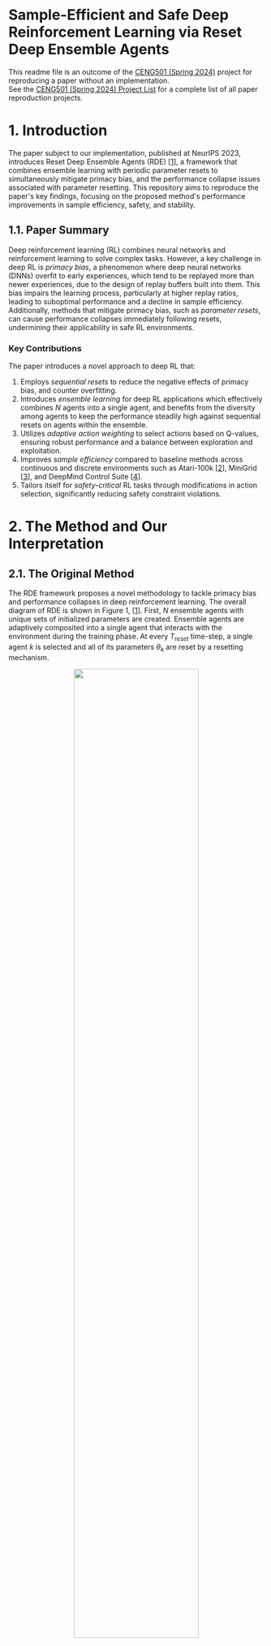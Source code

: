 # Sample-Efficient and Safe Deep Reinforcement Learning via Reset Deep Ensemble Agents

This readme file is an outcome of the [CENG501 (Spring 2024)](https://ceng.metu.edu.tr/~skalkan/DL/) project for reproducing a paper without an implementation. <br/>
See the [CENG501 (Spring 2024) Project List](https://github.com/CENG501-Projects/CENG501-Fall2024) for a complete list of all paper reproduction projects.

# 1. Introduction

The paper subject to our implementation, published at NeurIPS 2023, introduces Reset Deep Ensemble Agents (RDE) [[1]], a framework that combines ensemble learning with periodic parameter resets to simultaneously mitigate primacy bias, and the performance collapse issues associated with parameter resetting. 
This repository aims to reproduce the paper's key findings, focusing on the proposed method's performance improvements in sample efficiency, safety, and stability.

## 1.1. Paper Summary

Deep reinforcement learning (RL) combines neural networks and reinforcement learning to solve complex tasks. However, a key challenge in deep RL is *primacy bias*, a phenomenon where deep neural networks (DNNs) overfit to early experiences, which tend to be replayed more than newer experiences, due to the design of replay buffers built into them. This bias impairs the learning process, particularly at higher replay ratios, leading to suboptimal performance and a decline in sample efficiency. Additionally, methods that mitigate primacy bias, such as *parameter resets*, can cause performance collapses immediately following resets, undermining their applicability in safe RL environments.

### Key Contributions
The paper introduces a novel approach to deep RL that:
1. Employs *sequential resets* to reduce the negative effects of primacy bias, and counter overfitting.
2. Introduces *ensemble learning* for deep RL applications which effectively combines *N* agents into a single agent, and benefits from the diversity among agents to keep the performance steadily high against sequential resets on agents within the ensemble.
3. Utilizes *adaptive action weighting* to select actions based on Q-values, ensuring robust performance and a balance between exploration and exploitation.
4. Improves *sample efficiency* compared to baseline methods across continuous and discrete environments such as Atari-100k [[2]], MiniGrid [[3]], and DeepMind Control Suite [[4]].
5. Tailors itself for *safety-critical* RL tasks through modifications in action selection, significantly reducing safety constraint violations.

# 2. The Method and Our Interpretation

## 2.1. The Original Method

The RDE framework proposes a novel methodology to tackle primacy bias and performance collapses in deep reinforcement learning. The overall diagram of RDE is shown in Figure 1, [[1]]. First, $N$ ensemble agents with unique sets of initialized parameters are created. Ensemble agents are adaptively composited into a single agent that interacts with the environment during the training phase. At every $T_{reset}$ time-step, a single agent $k$ is selected and all of its parameters $θ_k$ are reset by a resetting mechanism.

<p align="center">
  <img src="figures/overall_diagram_of_rde.png" style="width: 70%;"><br>
  <em>Figure 1: Overall diagram of RDE</em>
</p>

### 2.1.1. **Ensemble Agents**
   - The system is built on an ensemble of $N$ agents, all with identical neural network architectures but initialized with distinct random parameters. This initialization promotes diversity in agent behavior and learning.
   - Each agent is independently trained using the same replay buffer, which stores past interactions with the environment. The shared replay buffer ensures sample efficiency and avoids redundancy.
   - During training, the ensemble agents are adaptively integrated into a single composite agent that interacts with the environment. This integration is key to leveraging the diversity of the ensemble while maintaining operational efficiency.

### 2.1.2. **Sequential Resets**
   - The framework introduces a staggered reset mechanism, where each agent in the ensemble undergoes a reset at fixed intervals $T_{reset}$. Resets are performed in a sequential, round-robin fashion, ensuring that at most one agent is reset at any given time.
   - During a reset, the parameters of the selected agent are reinitialized to their random initial values, while the parameters of the remaining $N-1$ agents are retained.
   - By preserving the trained parameters of most agents, the system avoids the catastrophic performance collapses associated with simultaneous resets in traditional methods. This allows the composite agent to continue interacting with the environment effectively, even during resets.

### 2.1.3. **Adaptive Action Selection**
   - To ensure robust decision-making, the composite agent selects actions adaptively based on the Q-values of each ensemble agent.
   - For a given state $s$, each agent $k$ generates an action $a_k$ along with its associated Q-value, $Q(s, a_k)$. The probability of selecting an action is determined by a softmax function:
```math
p_{s} = softmax(Q(s, a_1)/\alpha, Q(s, a_2)/\alpha, ..., Q(s, a_N)/\alpha)
```
Here, $\alpha$ is a temperature parameter that scales the Q-values to control the influence of differences among them. A higher Q-value corresponds to a higher selection probability.
   - Actions generated by recently reset agents are assigned lower probabilities because their Q-values are less reliable immediately after a reset. This adaptive weighting allows the composite agent to prioritize actions from more stable, trained agents, effectively mitigating performance instability.

### 2.1.4. Safety-Critical Modifications
   - In safety-critical reinforcement learning tasks, such as those with constraints on unsafe states or actions, the adaptive action selection mechanism is modified to incorporate safety considerations.
   - The final selection probability is computed as:
```math
p^{safe}_{s} = \kappa * p_{s} + (1 - \kappa) * p^{c}_{s}
```
 where:
 -  $p_s$  is the action selection probability based on Q-values.
 -  $p^{c}_{s}$ prioritizes actions with lower safety costs.
 -  $\kappa$ is a mixing coefficient that balances the importance of reward maximization (through Q-values) and safety cost minimization.
 - This adjustment ensures that the composite agent not only performs efficiently but also adheres to safety constraints, reducing violations in real-world scenarios.

## 2.2. Our Interpretation

The original paper uses Stable-Baselines3 [[5]] as its primary framework, and its main mechanisms are clearly explained. However, to the best of our knowledge, Stable-Baselines3 does not support a multi-agent structure or a reset mechanism without modifications to the library itself [[7]]. Below, we outline our approach to implementing these features.

### 2.2.1. **Sequential Reset Mechanism**

The **Sequential Reset Mechanism** is a contribution of the RDE framework that effectively mitigates primacy bias and prevents performance collapses caused by weight resetting. Below steps show how we implement it in our model:

1. **Configurable Reset Depth**
    - **full**: Reinitializes all layers of the neural network. 
    - **last1**: Only reinitializes the last layer of the network. 
    - **last2**: Only reinitializes the last two layers of the network. 
    - The depth of reset can be configured based on the environment and the complexity of the task. In the paper, different reset depths for various environments and tasks have been selected.

2. **Replay Buffer Preservation**
    - The replay buffer is preserved across resets, allowing agents to learn from previously collected experiences without requiring new interactions with the environment.

3. **Sequential Reset**
    - At predefined intervals, a single agent (the next one in the sequence) in the ensemble is selected for reset (parameter reinitialization), while others remain stable. The reset agent is added to the end of the reset sequence.

#### Implementation

1. Sequential selection
```python
    if (self.global_step>0) and (self.global_step % RESET_FREQUENCY == 0):
        self.reset_agent(self.last_reset_idx)
        self.oldest_agent_idx = (self.last_reset_idx + 1) % self.n_ensemble
        self.last_reset_idx   = (self.last_reset_idx + 1) % self.n_ensemble

```

2. Reset application
```python
    def reset_parameters(self, reset_depth="full"):
        """
        Re-init some or all layers:
         'full' => re-init conv + fc
         'last2' => re-init last 2 layers in self.fc
         'last1' => re-init only final linear layer
        """
        def _init_layer(m):
            if isinstance(m, (nn.Conv2d, nn.Linear)):
                nn.init.kaiming_uniform_(m.weight, nonlinearity='relu')
                if m.bias is not None:
                    nn.init.constant_(m.bias, 0.0)

        if reset_depth == "full":
            self.apply(_init_layer)

        elif reset_depth == "last2":
            if len(self.fc) == 3:  # [Linear -> ReLU -> Linear]
                _init_layer(self.fc[-1])  # final linear
                _init_layer(self.fc[-3])  # linear before ReLU
            else:
                raise ValueError("Unexpected architecture for partial reset (last2).")

        elif reset_depth == "last1":
            if len(self.fc) == 3:
                _init_layer(self.fc[-1])
            else:
                raise ValueError("Unexpected architecture for partial reset (last1).")

        else:
            raise ValueError("Unknown reset depth option.")
```

### 2.2.2. Multi-Agent Structure

The **Multi-Agent Structure (Ensemble)** is a core component of the RDE framework. The main idea is to maintain a group of agents, each with its own Q-network and optimizer while sharing a centralized replay buffer. Below are the key details of the implementation:

1. **Ensemble of Agents**
    - The implementation creates $N$ agents, each with an identical neural network architecture but independently initialized parameters.
    - Each agent interacts with the environment and contributes to the shared replay buffer.
    - Each agent has its own Q-network and target network that are independently updated using the shared replay buffer.
    - Each agent has its own optimizer, which allows independent gradient updates.

2. **Shared Replay Buffer**
    - A single centralized replay buffer is used by all agents, which stores environment transitions.
    - Sharing the replay buffer is a convenient approach, as the environment that the agents are acting upon is the same, requiring them to generate actions from the same state space representation.
    - The shared buffer ensures that all agents learn from available experiences, improving sample efficiency and reducing redundancy.

#### Implementation

1. Ensemble of Agents
    ```python
            for _ in range(n_ensemble):
                qnet = QNetworkAtari(n_actions).to(self.device)
                tnet = QNetworkAtari(n_actions).to(self.device)
                tnet.load_state_dict(qnet.state_dict())

                optimizer = optim.Adam(qnet.parameters(), lr=LR)
                self.q_networks.append(qnet)
                self.target_networks.append(tnet)
                self.optimizers.append(optimizer)
    ```
2. Shared Replay Buffer
    ```python
    class ReplayBuffer:
        def __init__(self, capacity=100_000):
            self.buffer = deque(maxlen=capacity)

        def add(self, obs, action, reward, next_obs, done):
            self.buffer.append((obs, action, reward, next_obs, done))

        def sample(self, batch_size=32):
            batch = random.sample(self.buffer, batch_size)
            obs, acts, rews, next_obs, dones = zip(*batch)
            obs      = np.stack(obs)
            acts     = np.array(acts, dtype=np.int64)
            rews     = np.array(rews, dtype=np.float32)
            next_obs = np.stack(next_obs)
            dones    = np.array(dones, dtype=np.float32)
            return obs, acts, rews, next_obs, dones

        def __len__(self):
            return len(self.buffer)
    ```
### 2.2.3. Adaptive Action Selection

The **Adaptive Action Selection** mechanism in the RDE framework ensures robust and stable decision-making by leveraging the ensemble of agents' Q-values. This mechanism dynamically combines the actions proposed by individual agents into a single action, prioritizing stable agents and mitigating the influence of recently reset agents. Below are the key details of the implementation:

1. **Softmax-Based Weighting**
    - Actions are selected using a softmax function applied to the Q-values from the *oldest* agent. This mechanism ensures that actions with higher Q-values are assigned greater probabilities, while lower Q-values are still considered, providing a balance between exploitation and exploration.

#### Implementation

```python

    def select_action(self, obs_np, epsilon=0.05):
        """
        Epsilon-greedy on top of the ensemble composition.
        Each agent picks argmax Q_i(s). Then a softmax weighting
        from the 'oldest' agent's Q-values on those actions.
        """
        if random.random() < epsilon:
            return random.randint(0, self.n_actions-1)

        # channels-last => channels-first => torch
        obs_ch_first = np.transpose(obs_np, (2,0,1))
        obs_t = torch.from_numpy(obs_ch_first).unsqueeze(0).float().to(self.device)

        # gather each agent's argmax
        candidate_actions = []
        with torch.no_grad():
            for qnet in self.q_networks:
                qvals = qnet(obs_t)
                act_i = qvals.argmax(dim=1).item()
                candidate_actions.append(act_i)

        # Use Q-values from 'oldest' agent
        oldest = self.oldest_agent_idx
        with torch.no_grad():
            qvals_oldest = self.q_networks[oldest](obs_t).squeeze(0)

        # for each agent's chosen action, get Q_oldest(s, a_i)
        r_values = []
        for act in candidate_actions:
            r_values.append(qvals_oldest[act].item())

        # softmax
        max_r = max(abs(r) for r in r_values) if r_values else 1.0
        if max_r == 0:
            max_r = 1.0
        scaled_r = [(val / max_r)*self.softmax_beta for val in r_values]
        exp_r = np.exp(scaled_r)
        sum_exp = np.sum(exp_r)
        if sum_exp < 1e-9:
            probs = np.ones(self.n_ensemble) / self.n_ensemble
        else:
            probs = exp_r / sum_exp

        chosen_idx = np.random.choice(self.n_ensemble, p=probs)
        return candidate_actions[chosen_idx]

```

# 3. Experiments and Results

## 3.1. Experimental Setup

### 3.1.1. Experimental Setup of the Original Paper

The original paper conducted experiments across a diverse range of tasks and environments. A summary of their setup is shown in the following parts.

#### Environments
- **Atari-100k** [[2]]: Discrete action tasks with up to 100k environment steps
- **DeepMind Control Suite (DMC)** [[4]]: Continuous control tasks with high-dimensional systems
- **MiniGrid** [[3]]: Sparse reward environments with goal-oriented tasks
- **Safety-Gym** [[6]]: Environments with safety constraints

#### Algorithms

- **Base Algorithm (X)**: Soft Actor-Critic or DQN. Results have only been shown for DQN in the paper.
- **Vanilla Reset Method (SR+X)**: Periodic resets preserving the replay buffer.
- **Proposed Method (RDE+X)**: Ensemble-based reset mechanism with adaptive integration.

#### Hyperparameters

- **Reset Frequency**: Reset intervals are adjusted based on the environment and replay ratio.
- **Replay Ratio**: Tested with values like 1, 2, and 4 to analyze the impact of primacy bias.
- **Ensemble Size**: Typically two agents, but experiments were conducted with larger ensembles for robustness.

### 3.1.2. Experimental Setup of Our Current Implementation

We have implemented the base algorithm [DQN](src/simple_dqn.py), its alternative version with sequential resets [SR+DQN](src/dqn_vanilla_reset.py), and the method proposed in the paper [RDE](src/dqn_rde.py) in Python scripts provided in the repository. </br>

Experiments are conducted in the [Freeway-v4](https://ale.farama.org/environments/freeway/) and [MsPacmanNoFrameskip-v4](https://ale.farama.org/environments/ms_pacman/) **Atari-100k** environments provided by [ALE](https://ale.farama.org)[[2]], to investigate the effects of using **DQN**, **SR+DQN**, or **RDE** as discussed in the paper, and the value of the **replay ratio**. More environments have also been used by the paper, and are available on ALE.</br>

We justify our particular environment selections with the following reasons: **Freeway-v4** has a smaller action space (3 out of 18 standard Atari commands), and therefore can be trained relatively faster. The in-game score rewards also match the ALE rewards even when clipped within episodes, which allows the reward policy to be unaffected by ALE's reward system, and is convenient to meaningfully visualize the results. **MsPacmanNoFrameskip-v4** is a more typical Atari environment, with a larger action space (9 out of 18 standard Atari commands), therefore requires more time for training. The in-game score rewards do not correspond to ALE's own reward system, and are also susceptible to being clipped within episodes, which may have effects on the reward policy. Visualizing the results is more difficult for less timesteps or without interquartile means as done in the original paper. RDE has also been originally demonstrated to perform well in this environment. [AlienNoFrameskip-v4](https://ale.farama.org/environments/alien/) used to be our initial choice for our experiments, until we have switched over to **MsPacmanNoFrameskip-v4** for its better results.

<p align="center">
  <img src="https://ale.farama.org/_images/freeway.gif" width="45%"/> <img src="https://ale.farama.org/_images/ms_pacman.gif" width="45%"/><br>
  <em>Figure 2: Freeway and Ms Pacman from ALE.</em>
</p>

## 3.2. Running the Code

### Requirements
1. Follow instructions in the [PyTorch](https://pytorch.org/) website to set it up for your own device. 
We do not rely on environment managers such as `conda` for our setup, therefore `pip` can be used.
2. Install all other requirements with the environment manager of your preference:
    ```sh
    pip install -r requirements.txt
    ```
3. Run [DQN](src/simple_dqn.py), [SR+DQN](src/dqn_vanilla_reset.py), or [RDE](src/dqn_rde.py) by their respective files:
    ```sh
    python src/dqn_rde.py # RDE
    python src/dqn_vanilla_reset.py # SR+DQN
    python src/simple_dqn.py # DQN
    ```
4. View the experiment progress and result logs by calling a TensorBoard session in [runs](runs/):
    ```sh
    tensorboard --logdir runs
    ```
    <u>NOTE:</u> TensorBoard may not work with non-Chromium-based browsers. Try installing [Chromium](https://www.chromium.org/getting-involved/download-chromium/) if any issues persist.
5. You can also access your trained models in the [models](models/) folder after executing the scripts.

### Package Versions Used
```sh
python>=3.10.12
numpy>=1.26.4
torch==2.5.1
ale-py==0.10.1
stable_baselines3==2.4.0
# if you need to visualize the results
tensorboardX==2.6.2.2 
tensorboard==2.18.0
```

## 3.3. Results
We have used the hyperparameters given as Table 3 and Table 4 in the paper[[1]].

<!-- Action results table here -->

| Method                 | Replay Ratio (RR) | Avg Reward (epsilon=0.05) | Paper Resutls |
|------------------------|-------------------|---------------------------|--------------|
| **DQN**                | 1              | 21.00                          | 15.1 |
|                        | 2              | 21.40                          | 10.9 |
|                        | 4              | 21.13                          | 14.8 |
| **DQN + SR**           | 1              | 21.60                          | 7.2 |
|                        | 2              | 6.13                           | 6.4 | 
|                        | 4              | 21.27                          | 7.9 |
| **DQN + RDE**          | 1              | 0.00                           | 4.0 |
|                        | 2              | 0.00                           | 16.8 |
|                        | 4              | 10.93                          | 21.2 |

*Table 1: Freeway-v4 Results*


| Method                 | Replay Ratio (RR) | Avg Reward (epsilon=0.05) | Paper Resutls |
|------------------------|-------------------|---------------------------|--------------|
| **DQN**                | 1              | 197.33                          | 790.0 |
|                        | 2              | 207.33                          | 907.2 |
|                        | 4              | 134.67                          | 868.4 |
| **DQN + SR**           | 1              | 170.67                          | 769.6 |
|                        | 2              | 128.67                          | 832.0 | 
|                        | 4              | 84.00                          | 954.8 |
| **DQN + RDE**          | 1              | 106.00                           | 609.6 |
|                        | 2              | 88.00                           | 831.6 |
|                        | 4              | 73.33                          | 1223.2 |

*Table 2: MsPacmanNoFrameskip-v4 Results*


<p align="center">
  <img src="figures/freeway_v4_rr1.svg" style="width: 70%;"><br>
  <em>Figure 3: Rewards per episode over episodes for Freeway-v4 with all models. A replay ratio of 1 is used.</em>
</p>

<p align="center">
  <img src="figures/freeway_v4_rr2.svg" style="width: 70%;"><br>
  <em>Figure 4: Rewards per episode over episodes for Freeway-v4 with all models. A replay ratio of 2 is used.</em>
</p>

<p align="center">
  <img src="figures/freeway_v4_rr4.svg" style="width: 70%;"><br>
  <em>Figure 5: Rewards per episode over episodes for Freeway-v4 with all models. A replay ratio of 4 is used.</em>
</p>

<p align="center">
  <img src="figures/dqn_freeway_v4.svg" style="width: 70%;"><br>
  <em>Figure 6: Rewards per episode over episodes for Freeway-v4 with DQN. Replay ratios of 1,2,4 are used.</em>
</p>

<p align="center">
  <img src="figures/dqn_reset_freeway_v4.svg" style="width: 70%;"><br>
  <em>Figure 7: Rewards per episode over episodes for Freeway-v4 with SR+DQN. Replay ratios of 1,2,4 are used.</em>
</p>

<p align="center">
  <img src="figures/rde_freeway_v4.svg" style="width: 70%;"><br>
  <em>Figure 8: Rewards per episode over episodes for Freeway-v4 with RDE. Replay ratios of 1,2,4 are used.</em>
</p>

<p align="center">
  <img src="figures/mspacmannoframeskip_v4_rr1.svg" style="width: 70%;"><br>
  <em>Figure 9: Rewards per episode over episodes for MsPacmanNoFrameskip-v4 with all models. A replay ratio of 1 is used.</em>
</p>

<p align="center">
  <img src="figures/mspacmannoframeskip_v4_rr2.svg" style="width: 70%;"><br>
  <em>Figure 10: Rewards per episode over episodes for MsPacmanNoFrameskip-v4 with all models. A replay ratio of 2 is used.</em>
</p>

<p align="center">
  <img src="figures/mspacmannoframeskip_v4_rr4.svg" style="width: 70%;"><br>
  <em>Figure 11: Rewards per episode over episodes for MsPacmanNoFrameskip-v4 with all models. A replay ratio of 4 is used.</em>
</p>

<p align="center">
  <img src="figures/dqn_mspacmannoframeskip_v4.svg" style="width: 70%;"><br>
  <em>Figure 12: Rewards per episode over episodes for MsPacmanNoFrameskip-v4 with DQN. Replay ratios of 1,2,4 are used.</em>
</p>

<p align="center">
  <img src="figures/dqn_reset_mspacmannoframeskip_v4.svg" style="width: 70%;"><br>
  <em>Figure 13: Rewards per episode over episodes for MsPacmanNoFrameskip-v4 with SR+DQN. Replay ratios of 1,2,4 are used.</em>
</p>

<p align="center">
  <img src="figures/rde_mspacmannoframeskip_v4.svg" style="width: 70%;"><br>
  <em>Figure 14: Rewards per episode over episodes for MsPacmanNoFrameskip-v4 with RDE. Replay ratios of 1,2,4 are used.</em>
</p>

<p align="center">
  <img src="figures/epsilon.svg" style="width: 70%;"><br>
  <em>Figure 15: Decay of exploration-to-exploitation ratio over episodes. </em>
</p>

# 4. Conclusion

From the results, it is evident that RDE offers performance improvements in the vicinity of sequential resets, as claimed in the paper. However, we weren't able to perform the experiments with the same amount of timesteps (1e5 compared to 1e6), due to the memory requirements of the operations. This may have led RDE to yield similar or subpar results to DQN and SR+DQN's results. These findings are also reflected in the reward score tables of the paper as well, for some environments. The paper also employs a hyperparameter set that is constant across different environments, which could be a suboptimal approach. Considering the varying complexities of different games, either in the difficulty in reaching rewarding actions or having more complex action spaces, our implementation may have lacked in the appropriate amount of timesteps to converge to a stable solution. The hyperparameter set provided by the paper may also not have been appropriate to produce the best results. It is recommended to increase the timesteps for these experiments if possible and to optimize the hyperparameter set separately for different environments. 

For instance, visualizing the results of MsPacmanNoFrameskip-v4 showed that more convoluted games require more episodes of exploration and exploitation to better view the results. More timesteps of actions are required to fully explore all options leading to varying levels of available rewards. Ms Pacman could, for instance, go for the power pellets and eat aliens, instead of making a few short escapes towards small pellets to score fewer points in an easier manner. Since these action sequences are rather long, exploring enough solutions to apply such experiences would take more timesteps. Consequently, the models have performed similarly, with minor performance variations among each other. Furthermore, the models have varied performance returns among different training runs, even with the same given random seeds. The original paper addresses this problem by getting the mean reward value across multiple training seeds, however the total episodes or timesteps the models are trained for must be kept adequately high as well, for the aforementioned reasons.

Another key takeaway is the manual setting of $\epsilon$ corresponding to *Figure 16*, the exploration-to-exploitation ratio. This seems to be intentionally done for the sake of experimentation in the original paper, therefore it is left in. Since the number of episodes that are considered for exploration is significantly low (no exploration is done whatsoever after 1e4 steps), the models are put to the challenge of generalizing to the replay buffer quickly and reliably. Making $\epsilon$ decrease in the direction of increasing rewards is a potential improvement to the model training procedure.

The effects of the replay ratio is evident in *Figure 7*, which allows models to converge to their optimal Q-values faster for larger replay buffers. The mean reward value at which the models converge is however not affected by the replay ratio, but from the type of the model used instead as seen in *Figure 6*. In *Figure 8*, the performance crashes caused by sequential resets on a single DQN network can be seen. In contrast, RDE's resiliance against performance crashes during sequential resets can be seen in *Figure 9*. However, *Figure 9* also demonstrates that RDE's maximum mean reward value is lower than SR+DQN and DQN.

Another disadvantage of using RDE is the increased computational requirements. Using multiple agents in ensemble instead of a single agent especially increases the memory requirement, which limits the replay buffer depth. The action output of the ensemble is not directly taken from the Q-value as in the case for single agent models, but processed through a softmax layer from multiple Q-values. There exists a need for larger replay buffers to get a performance benefit out of RDE. The additional resource-intensive requirements reduce RDE's practicality in applications where it may be introduced to complex environments or limited computational resources.

RDE and SR+DQN generate more robust solutions compared to vanilla DQN in some environments like Freeway-v4, where the DQN model learns the best possible solution of *mashing up* as there is no substantial visible penalty due to car crashes. RDE and SR+DQN however make occasional attempts to *dodge cars* if the action happens to be beneficial. This may be an advantage in exploitation for some other games where obstacles or detrimental actions are more erratic. However, RDE appears to have failed in exceeding the performance of its predecessors like DQN and SR+DQN according to our test results shown in *Table 1* and *Table 2*, and requires scalability improvements for complex environments, the retuning of its hyperparameters, and the capability of being run with less memory requirements to enable its reliable use on a broader range of autonomous devices.

# 5. References

[1]: <https://arxiv.org/abs/2310.20287> "W. Kim, Y. Shin, J. Park, and Y. Sung, 'Sample-Efficient and Safe Deep Reinforcement Learning via Reset Deep Ensemble Agents,' arXiv.org, 2023. https://arxiv.org/abs/2310.20287 (accessed Nov. 23, 2024)."
[2]: <https://arxiv.org/abs/1207.4708> "M. G. Bellemare, Y. Naddaf, J. Veness, and M. Bowling, 'The Arcade Learning Environment: An Evaluation Platform for General Agents,' Journal of Artificial Intelligence Research, vol. 47, pp. 253-279, Jun. 2013, doi: https://doi.org/10.1613/jair.3912."
[3]: <https://arxiv.org/abs/2306.13831> "M. Chevalier-Boisvert et al., 'Minigrid & Miniworld: Modular & Customizable Reinforcement Learning Environments for Goal-Oriented Tasks,' arXiv.org, 2023. https://arxiv.org/abs/2306.13831 (accessed Nov. 23, 2024)."
[4]: <https://www.softwareimpacts.com/article/S2665-9638(20)30009-9/fulltext> "S. Tunyasuvunakool et al., 'dm_control: Software and tasks for continuous control,' Software Impacts, vol. 6, p. 100022, Nov. 2020, doi: https://doi.org/10.1016/j.simpa.2020.100022."
[5]: <http://jmlr.org/papers/v22/20-1364.html> "A. Raffin, A. Hill, A. Gleave, A. Kanervisto, M. Ernestus, and N. Dormann, 'Stable-Baselines3: Reliable Reinforcement Learning Implementations,' Journal of Machine Learning Research, vol. 22, no. 268, pp. 1–8, 2021, Available: http://jmlr.org/papers/v22/20-1364.html"
[6]: <https://cdn.openai.com/safexp-short.pdf> "Alex Ray, Joshua Achiam, and Dario Amodei. 2019. Benchmarking Safe Exploration in Deep Reinforcement Learning. (2019). Available: https://cdn.openai.com/safexp-short.pdf"
[7]: <https://github.com/DLR-RM/stable-baselines3/issues/622> "DLR-RM / Stable-Baselines3. Issue 662, [Feature Request] RAINBOW."

`[1]`: "W. Kim, Y. Shin, J. Park, and Y. Sung, 'Sample-Efficient and Safe Deep Reinforcement Learning via Reset Deep Ensemble Agents,' arXiv.org, 2023. https://arxiv.org/abs/2310.20287 (accessed Nov. 23, 2024)." <br/>
`[2]`: "M. G. Bellemare, Y. Naddaf, J. Veness, and M. Bowling, 'The Arcade Learning Environment: An Evaluation Platform for General Agents,' Journal of Artificial Intelligence Research, vol. 47, pp. 253-279, Jun. 2013, doi: https://doi.org/10.1613/jair.3912." <br/>
`[3]`: "M. Chevalier-Boisvert et al., 'Minigrid & Miniworld: Modular & Customizable Reinforcement Learning Environments for Goal-Oriented Tasks,' arXiv.org, 2023. https://arxiv.org/abs/2306.13831 (accessed Nov. 23, 2024)." <br/>
`[4]`: "S. Tunyasuvunakool et al., 'dm_control: Software and tasks for continuous control,' Software Impacts, vol. 6, p. 100022, Nov. 2020, doi: https://doi.org/10.1016/j.simpa.2020.100022." <br/>
`[5]`: "A. Raffin, A. Hill, A. Gleave, A. Kanervisto, M. Ernestus, and N. Dormann, 'Stable-Baselines3: Reliable Reinforcement Learning Implementations,' Journal of Machine Learning Research, vol. 22, no. 268, pp. 1–8, 2021, Available: http://jmlr.org/papers/v22/20-1364.html" <br/>
`[6]`: "Alex Ray, Joshua Achiam, and Dario Amodei. 2019. Benchmarking Safe Exploration in Deep Reinforcement Learning. (2019). Available: https://cdn.openai.com/safexp-short.pdf" <br/>
`[7]`: "DLR-RM / Stable-Baselines3. Issue 662, [Feature Request] RAINBOW. <https://github.com/DLR-RM/stable-baselines3/issues/622>"

# Contact

[Ege Uğur Aguş](mailto:ege.agus@metu.edu.tr) `mailto:ege.agus@metu.edu.tr` <br/>
[Atakan Botasun](mailto:abotasun@metu.edu.tr) `mailto:abotasun@metu.edu.tr`
